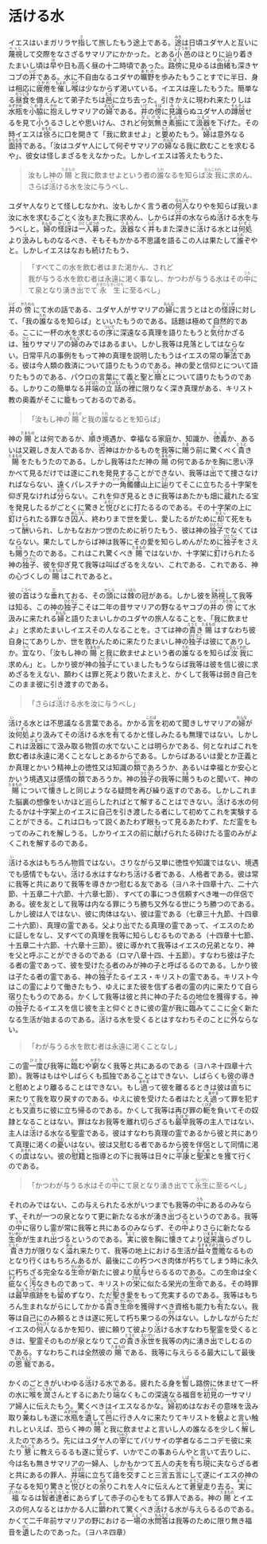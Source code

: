 # 活ける水

<article>
<section>
<p class="paragraph">イエスはいまガリラヤ<ruby><rb>指</rb><rp>（</rp><rt>さ</rt><rp>）</rp></ruby>して旅したもう途上である。<ruby><rb>途</rb><rp>（</rp><rt>みち</rt><rp>）</rp></ruby>は日頃ユダヤ人と互いに<ruby><rb>蔑視</rb><rp>（</rp><rt>べっし</rt><rp>）</rp></ruby>して交際をなさざるサマリアにかかった。とある<ruby><rb>小邑</rb><rp>（</rp><rt>しょうゆう</rt><rp>）</rp></ruby>のほとりに辿り着きたまいし頃は<ruby><rb>早</rb><rp>（</rp><rt>は</rt><rp>）</rp></ruby>や日も高く昼の十二時頃であった。<ruby><rb>路傍</rb><rp>（</rp><rt>ろぼう</rt><rp>）</rp></ruby>に見ゆるは<ruby><rb>由緒</rb><rp>（</rp><rt>ゆいしょ</rt><rp>）</rp></ruby>も深きヤコブの<ruby><rb>井</rb><rp>（</rp><rt>いど</rt><rp>）</rp></ruby>である。水に不自由なるユダヤの<ruby><rb>曠野</rb><rp>（</rp><rt>あれの</rt><rp>）</rp></ruby>を歩みたもうことすでに半日、身は相応に<ruby><rb>疲倦</rb><rp>（</rp><rt>つかれ</rt><rp>）</rp></ruby>を<ruby><rb>催</rb><rp>（</rp><rt>もよお</rt><rp>）</rp></ruby>し<ruby><rb>喉</rb><rp>（</rp><rt>のど</rt><rp>）</rp></ruby>は少なからず渇いている。イエスは座したもうた。簡単なる<ruby><rb>昼食</rb><rp>（</rp><rt>ちうじき</rt><rp>）</rp></ruby>を備えんとて弟子たちは<ruby><rb>邑</rb><rp>（</rp><rt>むら</rt><rp>）</rp></ruby>に立ち去った。引きかえに現われ来たりしは<ruby><rb>水瓶</rb><rp>（</rp><rt>みずがめ</rt><rp>）</rp></ruby>を<ruby><rb>小脇</rb><rp>（</rp><rt>こわき</rt><rp>）</rp></ruby>に<ruby><rb>抱</rb><rp>（</rp><rt>かか</rt><rp>）</rp></ruby>えしサマリアの<ruby><rb>婦</rb><rp>（</rp><rt>おんな</rt><rp>）</rp></ruby>である。<ruby><rb>井</rb><rp>（</rp><rt>いど</rt><rp>）</rp></ruby>の<ruby><rb>傍</rb><rp>（</rp><rt>そば</rt><rp>）</rp></ruby>に<ruby><rb>見識</rb><rp>（</rp><rt>みし</rt><rp>）</rp></ruby>らぬユダヤ人の<ruby><rb>蹲居</rb><rp>（</rp><rt>そんきょ</rt><rp>）</rp></ruby>せるを見て<ruby><rb>小</rb><rp>（</rp><rt>こ</rt><rp>）</rp></ruby>うるさしとや思いけん、されど<ruby><rb>何気無</rb><rp>（</rp><rt>なにげな</rt><rp>）</rp></ruby>き<ruby><rb>素振</rb><rp>（</rp><rt>そぶり</rt><rp>）</rp></ruby>にて<ruby><rb>汲器</rb><rp>（</rp><rt>つるべ</rt><rp>）</rp></ruby>を下げた。その時イエスは<ruby><rb>徐</rb><rp>（</rp><rt>おもむ</rt><rp>）</rp></ruby>ろに口を開きて「我に飲ませよ」と<ruby><rb>要</rb><rp>（</rp><rt>もと</rt><rp>）</rp></ruby>めたもう。<ruby><rb>婦</rb><rp>（</rp><rt>おんな</rt><rp>）</rp></ruby>は意外なる<ruby><rb>面持</rb><rp>（</rp><rt>おももち</rt><rp>）</rp></ruby>である。「汝はユダヤ人にして何ぞサマリアの<ruby><rb>婦</rb><rp>（</rp><rt>おんな</rt><rp>）</rp></ruby>なる我に飲むことを求むるや」、彼女は怪しまざるをえなかった。しかしイエスは答えたもうた、</p>

<blockquote>
汝もし神の<ruby><rb>賜</rb><rp>（</rp><rt>たまもの</rt><rp>）</rp></ruby>と我に飲ませよという者の<ruby><rb>誰</rb><rp>（</rp><rt>たれ</rt><rp>）</rp></ruby>なるを知らば<ruby><rb>汝</rb><rp>（</rp><rt>なんじ</rt><rp>）</rp></ruby><ruby><rb>我</rb><rp>（</rp><rt>われ</rt><rp>）</rp></ruby>に求めん、さらば<ruby><rb>活</rb><rp>（</rp><rt>い</rt><rp>）</rp></ruby>ける水を汝に与うべし、
</blockquote>

<p>ユダヤ人なりとて怪しむなかれ、汝もしかく言う者の<ruby><rb>何人</rb><rp>（</rp><rt>なんびと</rt><rp>）</rp></ruby>なりやを知らば我いま汝に水を求むるごとく汝もまた我に求めん、しからば<ruby><rb>井</rb><rp>（</rp><rt>いど</rt><rp>）</rp></ruby>の水ならぬ<ruby><rb>活</rb><rp>（</rp><rt>い</rt><rp>）</rp></ruby>ける水を与うべしと。<ruby><rb>婦</rb><rp>（</rp><rt>おんな</rt><rp>）</rp></ruby>の<ruby><rb>怪訝</rb><rp>（</rp><rt>かいが</rt><rp>）</rp></ruby>は<ruby><rb>一入</rb><rp>（</rp><rt>ひとしば</rt><rp>）</rp></ruby><ruby><rb>募</rb><rp>（</rp><rt>つの</rt><rp>）</rp></ruby>った。<ruby><rb>汲器</rb><rp>（</rp><rt>つるべ</rt><rp>）</rp></ruby>なく<ruby><rb>井</rb><rp>（</rp><rt>いど</rt><rp>）</rp></ruby>もまた深きに<ruby><rb>活</rb><rp>（</rp><rt>い</rt><rp>）</rp></ruby>ける水とは<ruby><rb>何処</rb><rp>（</rp><rt>いずこ</rt><rp>）</rp></ruby>より<ruby><rb>汲</rb><rp>（</rp><rt>く</rt><rp>）</rp></ruby>みしものなるべき、そもそもかかる不思議を語るこの人は果たして<ruby><rb>誰</rb><rp>（</rp><rt>たれ</rt><rp>）</rp></ruby>ぞやと。しかしイエスはなおも続けたもう、</p>

<blockquote>
「すべてこの水を飲む者はまた渇かん、されど<br>
我が与うる水を飲む者は永遠に渇く事なし、かつわが与うる水はその<ruby><rb>中</rb><rp>（</rp><rt>うち</rt><rp>）</rp></ruby>にて泉となり湧き<ruby><rb>出</rb><rp>（</rp><rt>い</rt><rp>）</rp></ruby>でて<ruby><rb>永生</rb><rp>（</rp><rt>かぎりなきいのち</rt><rp>）</rp></ruby>に至るべし」
</blockquote>

<p><ruby><rb>井</rb><rp>（</rp><rt>いど</rt><rp>）</rp></ruby>の<ruby><rb>傍</rb><rp>（</rp><rt>かたわら</rt><rp>）</rp></ruby>にて水の話である、ユダヤ人がサマリアの<ruby><rb>婦</rb><rp>（</rp><rt>おんな</rt><rp>）</rp></ruby>に言うとはとの<ruby><rb>怪訝</rb><rp>（</rp><rt>かいが</rt><rp>）</rp></ruby>に対して、「我の<ruby><rb>誰</rb><rp>（</rp><rt>たれ</rt><rp>）</rp></ruby>なるを知らば」といいたもうのである。話題は極めて自然的である。ここに一杯の水を求むるの<ruby><rb>序</rb><rp>（</rp><rt>ついで</rt><rp>）</rp></ruby>に深遠なる真理を語りたもうと<ruby><rb>気付</rb><rp>（</rp><rt>きつ</rt><rp>）</rp></ruby>かざるは、<ruby><rb>独</rb><rp>（</rp><rt>ひと</rt><rp>）</rp></ruby>りサマリアの<ruby><rb>婦</rb><rp>（</rp><rt>おんな</rt><rp>）</rp></ruby>のみではあるまい。しかし我等は見落としてはならない。日常平凡の事例をもって神の真理を説明したもうはイエスの常の<ruby><rb>筆法</rb><rp>（</rp><rt>ひっぽう</rt><rp>）</rp></ruby>である。彼は今人類の救済について語りたもうのである。神の愛と信仰とについて語りたもうのである、パウロの言葉にて義と聖と<ruby><rb>贖</rb><rp>（</rp><rt>しょく</rt><rp>）</rp></ruby>とについて語りたもうのである。しかりこの簡単なる<ruby><rb>井端</rb><rp>（</rp><rt>いどばた</rt><rp>）</rp></ruby>の<ruby><rb>立話</rb><rp>（</rp><rt>たちばなし</rt><rp>）</rp></ruby>の<ruby><rb>裡</rb><rp>（</rp><rt>うち</rt><rp>）</rp></ruby>に限りなく深き真理がある、キリスト教の奥義がそこに<ruby><rb>籠</rb><rp>（</rp><rt>こ</rt><rp>）</rp></ruby>もっておるのである。</p>

<blockquote>
「汝もし神の<ruby><rb>賜</rb><rp>（</rp><rt>たまもの</rt><rp>）</rp></ruby>と我の<ruby><rb>誰</rb><rp>（</rp><rt>たれ</rt><rp>）</rp></ruby>なるとを知らば」
</blockquote>

<p>神の<ruby><rb>賜</rb><rp>（</rp><rt>たまもの</rt><rp>）</rp></ruby>とは何であるか、<ruby><rb>順</rb><rp>（</rp><rt>よ</rt><rp>）</rp></ruby>き境遇か、幸福なる家庭か、知識か、<ruby><rb>徳義</rb><rp>（</rp><rt>とくぎ</rt><rp>）</rp></ruby>か、あるいは又親しき友人であるか、<ruby><rb>否</rb><rp>（</rp><rt>いな</rt><rp>）</rp></ruby>神はかかるものを我等に<ruby><rb>賜</rb><rp>（</rp><rt>たま</rt><rp>）</rp></ruby>う前に驚くべく<ruby><rb>貴</rb><rp>（</rp><rt>とうと</rt><rp>）</rp></ruby>き<ruby><rb>賜</rb><rp>（</rp><rt>たまもの</rt><rp>）</rp></ruby>をたもうたのである。しかし我等はただ神の<ruby><rb>賜</rb><rp>（</rp><rt>たまもの</rt><rp>）</rp></ruby>の何であるかを胸に思い浮かべて見るだけでは遂にこれを発見することができない、我等は<ruby><rb>出</rb><rp>（</rp><rt>い</rt><rp>）</rp></ruby>でて捜さなければならない、遠くパレスチナの<ruby><rb>一角</rb><rp>（</rp><rt>いっかく</rt><rp>）</rp></ruby><ruby><rb>髑髏</rb><rp>（</rp><rt>どくろ</rt><rp>）</rp></ruby>山上に<ruby><rb>辿</rb><rp>（</rp><rt>たど</rt><rp>）</rp></ruby>りてそこに立ちたる十字架を仰ぎ見なければ<ruby><rb>分</rb><rp>（</rp><rt>わか</rt><rp>）</rp></ruby>らない。これを仰ぎ見るときに我等はあたかも畑に<ruby><rb>蔵</rb><rp>（</rp><rt>かく</rt><rp>）</rp></ruby>れたる宝を発見したるがごとくに驚きと<ruby><rb>悦</rb><rp>（</rp><rt>よろこ</rt><rp>）</rp></ruby>びとに打たるるのである。その十字架の上に<ruby><rb>釘</rb><rp>（</rp><rt>つ</rt><rp>）</rp></ruby>けられたる罪なき<ruby><rb>囚人</rb><rp>（</rp><rt>めしうど</rt><rp>）</rp></ruby>、終わりまで世を愛し、愛したるがために<ruby><rb>却</rb><rp>（</rp><rt>かえっ</rt><rp>）</rp></ruby>て死をもって<ruby><rb>酬</rb><rp>（</rp><rt>むく</rt><rp>）</rp></ruby>いられ、しかもなおかつ世のために祈りたもう、彼は神の<ruby><rb>独子</rb><rp>（</rp><rt>ひとりご</rt><rp>）</rp></ruby>でなくてはならない。果たしてしからば神は我等にその愛を知らしめんがために<ruby><rb>独子</rb><rp>（</rp><rt>ひとりご</rt><rp>）</rp></ruby>をさえも<ruby><rb>賜</rb><rp>（</rp><rt>たも</rt><rp>）</rp></ruby>うたのである。これはこれ驚くべき<ruby><rb>賜</rb><rp>（</rp><rt>たまもの</rt><rp>）</rp></ruby>ではないか、十字架に<ruby><rb>釘</rb><rp>（</rp><rt>つ</rt><rp>）</rp></ruby>けられたる神の<ruby><rb>独子</rb><rp>（</rp><rt>ひとりご</rt><rp>）</rp></ruby>、彼を仰ぎ見て我等は叫ばざるをえない、これである、これである、神の心づくしの<ruby><rb>賜</rb><rp>（</rp><rt>たまもの</rt><rp>）</rp></ruby>はこれであると。</p>

<p class="paragraph">彼の<ruby><rb>首</rb><rp>（</rp><rt>こうべ</rt><rp>）</rp></ruby>はうな<ruby><rb>垂</rb><rp>（</rp><rt>だ</rt><rp>）</rp></ruby>れておる、その<ruby><rb>頭</rb><rp>（</rp><rt>かしら</rt><rp>）</rp></ruby>には<ruby><rb>棘</rb><rp>（</rp><rt>いばら</rt><rp>）</rp></ruby>の冠がある。しかし彼を<ruby><rb>熟視</rb><rp>（</rp><rt>じゅくし</rt><rp>）</rp></ruby>して我等は知る、この神の<ruby><rb>独子</rb><rp>（</rp><rt>ひとりご</rt><rp>）</rp></ruby>こそは二年の昔サマリアの野なるヤコブの<ruby><rb>井</rb><rp>（</rp><rt>いど</rt><rp>）</rp></ruby>の<ruby><rb>傍</rb><rp>（</rp><rt>かたわら</rt><rp>）</rp></ruby>にて水汲みに来たれる<ruby><rb>婦</rb><rp>（</rp><rt>おんな</rt><rp>）</rp></ruby>と語りたまいしかのユダヤの旅人なることを、「我に飲ませよ」と求めたまいしイエスその人なることを。さては神の<ruby><rb>貴</rb><rp>（</rp><rt>とうと</rt><rp>）</rp></ruby>き<ruby><rb>賜</rb><rp>（</rp><rt>たまもの</rt><rp>）</rp></ruby>はすなわち彼自身にてありしか、世を救わんために来たりたまいし神の<ruby><rb>独子</rb><rp>（</rp><rt>ひとりご</rt><rp>）</rp></ruby>は彼にてありしか。<ruby><rb>宜</rb><rp>（</rp><rt>うべ</rt><rp>）</rp></ruby>なり、「汝もし神の<ruby><rb>賜</rb><rp>（</rp><rt>たまもの</rt><rp>）</rp></ruby>と我に飲ませよという者の<ruby><rb>誰</rb><rp>（</rp><rt>たれ</rt><rp>）</rp></ruby>なるを知らば<ruby><rb>汝</rb><rp>（</rp><rt>なんじ</rt><rp>）</rp></ruby><ruby><rb>我</rb><rp>（</rp><rt>われ</rt><rp>）</rp></ruby>に求めん」と。しかり彼が神の<ruby><rb>独子</rb><rp>（</rp><rt>ひとりご</rt><rp>）</rp></ruby>にていましたもうならば我等は彼を信じ彼に求めざるをえない、願わくは罪と死より救いたまえと、かくして我等は弱き自己をこのまま彼に引き渡すのである。</p>

<blockquote>
「さらば<ruby><rb>活</rb><rp>（</rp><rt>い</rt><rp>）</rp></ruby>ける水を汝に与うべし」
</blockquote>

<p class="paragraph"><ruby><rb>活</rb><rp>（</rp><rt>い</rt><rp>）</rp></ruby>ける水とは不思議なる言葉である。かかる<ruby><rb>言</rb><rp>（</rp><rt>ことば</rt><rp>）</rp></ruby>を初めて聞きしサマリアの<ruby><rb>婦</rb><rp>（</rp><rt>おんな</rt><rp>）</rp></ruby>が汝<ruby><rb>何処</rb><rp>（</rp><rt>いずこ</rt><rp>）</rp></ruby>より汲みてその<ruby><rb>活</rb><rp>（</rp><rt>い</rt><rp>）</rp></ruby>ける水を<ruby><rb>有</rb><rp>（</rp><rt>も</rt><rp>）</rp></ruby>てるかと怪しみたるも無理ではない。しかしこれは<ruby><rb>汲器</rb><rp>（</rp><rt>つるべ</rt><rp>）</rp></ruby>にて汲み取る物質の水でないことは明らかである、何となればこれを飲む者は永遠に渇くことなしとあるからである。しからばあるいは愛とか正義とか真理とかいう精神上の徳性又は知識の<ruby><rb>類</rb><rp>（</rp><rt>るい</rt><rp>）</rp></ruby>であろうか、あるいは幸福とか安心とかいう境遇又は感情の<ruby><rb>類</rb><rp>（</rp><rt>るい</rt><rp>）</rp></ruby>であろうか。神の<ruby><rb>独子</rb><rp>（</rp><rt>ひとりご</rt><rp>）</rp></ruby>の我等に<ruby><rb>賜</rb><rp>（</rp><rt>たま</rt><rp>）</rp></ruby>うものと聞いて、神の<ruby><rb>賜</rb><rp>（</rp><rt>たまもの</rt><rp>）</rp></ruby>について<ruby><rb>懐</rb><rp>（</rp><rt>いだ</rt><rp>）</rp></ruby>きしと同じようなる疑問を再び繰り返すのである。しかしこれまた脳裏の想像をいかほど巡らしたればとて解することはできない。<ruby><rb>活</rb><rp>（</rp><rt>い</rt><rp>）</rp></ruby>ける水の何たるかは十字架上のイエスに自己を引き渡したる者にして初めてこれを実験することができる。これは口もって説くあたわず眼もって見るあたわず、ただ霊をもってのみこれを解しうる。しかりイエスの前に<ruby><rb>献</rb><rp>（</rp><rt>ささ</rt><rp>）</rp></ruby>げられたる砕けたる霊のみがよくこれを解するのである。</p>

<p class="paragraph"><ruby><rb>活</rb><rp>（</rp><rt>い</rt><rp>）</rp></ruby>ける水はもちろん物質ではない。さりながら又単に徳性や知識ではない、境遇でも感情でもない。<ruby><rb>活</rb><rp>（</rp><rt>い</rt><rp>）</rp></ruby>ける水はすなわち<ruby><rb>活</rb><rp>（</rp><rt>い</rt><rp>）</rp></ruby>ける者である、人格者である。彼は常に我等と共にありて我等を導きかつ慰むる友である（ヨハネ十四章十六、二十六節、十五章二十六節、十六章七節）、すべての事につき信頼すべき唯一の伴侶である。彼を友として我等は内なる罪にうち勝ち又外なる世にうち勝つのである。しかし彼は人ではない、彼に肉体はない、彼は霊である（七章三十九節、十四章二十六節）、真理の霊である。父より<ruby><rb>出</rb><rp>（</rp><rt>い</rt><rp>）</rp></ruby>でたる真理の霊であって、イエスのために証しをなし、又すべての真理を我等に知らしむるものである（十四章十七節、十五章二十六節、十六章十三節）。彼に導かれて我等はイエスの兄弟となり、神を父と呼ぶことができるのである（ロマ八章十四、十五節）。すなわち彼は子たる者の霊であって、彼を受けたる者のみが神の子と呼ばるるのである。しかり彼は子たる者の霊である、神の<ruby><rb>独子</rb><rp>（</rp><rt>ひとりご</rt><rp>）</rp></ruby>たるイエス・キリストの霊である。キリスト今はこの霊によりて働きたもう、ゆえにまた彼を信ずる者の霊の内に来たりて自ら宿りたもうのである。かくして我等は彼と共に神の子たるの地位を獲得する。神の<ruby><rb>独子</rb><rp>（</rp><rt>ひとりご</rt><rp>）</rp></ruby>たるイエスを信じ彼を主と仰ぐときに彼の霊が我に<ruby><rb>臨</rb><rp>（</rp><rt>のぞ</rt><rp>）</rp></ruby>みてここに全く新たなる生活が始まるのである。<ruby><rb>活</rb><rp>（</rp><rt>い</rt><rp>）</rp></ruby>ける水を受くるとはすなわちそのことに<ruby><rb>外</rb><rp>（</rp><rt>ほか</rt><rp>）</rp></ruby>ならない。</p>

<blockquote>
「わが与うる水を飲む者は永遠に渇くことなし」
</blockquote>

<p class="paragraph">この霊<ruby><rb>一度</rb><rp>（</rp><rt>ひとた</rt><rp>）</rp></ruby>び我等に<ruby><rb>臨</rb><rp>（</rp><rt>のぞ</rt><rp>）</rp></ruby>むや<ruby><rb>窮</rb><rp>（</rp><rt>かぎり</rt><rp>）</rp></ruby>なく我等と共にあるのである（ヨハネ十四章十六節）。我等はもはやしばらくも孤独であることはできない、しばらくも彼の導きと慰めとより離るることはできない。もし<ruby><rb>過</rb><rp>（</rp><rt>あやま</rt><rp>）</rp></ruby>って彼を離るるときは彼は<ruby><rb>直</rb><rp>（</rp><rt>ただ</rt><rp>）</rp></ruby>ちに来たりて我を取り戻すのである。ゆえに彼を受けたる者はたとえ<ruby><rb>過</rb><rp>（</rp><rt>あやま</rt><rp>）</rp></ruby>って罪を犯すとも又<ruby><rb>直</rb><rp>（</rp><rt>ただ</rt><rp>）</rp></ruby>ちに彼に立ち帰るのである。かくして我等は再び罪の<ruby><rb>軛</rb><rp>（</rp><rt>くびき</rt><rp>）</rp></ruby>を負いてその奴隷となることはない。罪はなお我等を離れ切らざるも<ruby><rb>最早</rb><rp>（</rp><rt>もはや</rt><rp>）</rp></ruby>我等の主人ではない、主人は<ruby><rb>活</rb><rp>（</rp><rt>い</rt><rp>）</rp></ruby>ける水なる聖霊である。彼はすなわち真理の霊であるから彼と共にありて真理に渇くの<ruby><rb>憂</rb><rp>（</rp><rt>うれ</rt><rp>）</rp></ruby>いはない。彼は又慰むる者であるから彼を伴侶として同情に渇くの<ruby><rb>虞</rb><rp>（</rp><rt>おそれ</rt><rp>）</rp></ruby>はない。彼の<ruby><rb>慰籍</rb><rp>（</rp><rt>いしゃ</rt><rp>）</rp></ruby>と指導との下に我等は日々に<ruby><rb>平康</rb><rp>（</rp><rt>やすき</rt><rp>）</rp></ruby>と<ruby><rb>聖潔</rb><rp>（</rp><rt>きよめ</rt><rp>）</rp></ruby>とを<ruby><rb>獲</rb><rp>（</rp><rt>え</rt><rp>）</rp></ruby>て行くのである。</p>

<blockquote>
「かつわが与うる水はその<ruby><rb>中</rb><rp>（</rp><rt>うち</rt><rp>）</rp></ruby>にて泉となり湧き出でて<ruby><rb>永生</rb><rp>（</rp><rt>えいせい</rt><rp>）</rp></ruby>に至るべし」
</blockquote>

<p class="paragraph">それのみではない、この与えられたる水がいつまでも我等の<ruby><rb>中</rb><rp>（</rp><rt>うち</rt><rp>）</rp></ruby>にあるのみならず、それが一つの泉となりて更に新たなる水が湧き<ruby><rb>出</rb><rp>（</rp><rt>い</rt><rp>）</rp></ruby>づるというのである。我等の<ruby><rb>中</rb><rp>（</rp><rt>うち</rt><rp>）</rp></ruby>に宿りし霊が常に我等と共にあるのみならず、その<ruby><rb>中</rb><rp>（</rp><rt>うち</rt><rp>）</rp></ruby>よりさらに新たなる<ruby><rb>生命</rb><rp>（</rp><rt>せいめい</rt><rp>）</rp></ruby>が生まれ<ruby><rb>出</rb><rp>（</rp><rt>い</rt><rp>）</rp></ruby>づるというのである。<ruby><rb>実</rb><rp>（</rp><rt>まこと</rt><rp>）</rp></ruby>に彼を胸に<ruby><rb>懐</rb><rp>（</rp><rt>いだ</rt><rp>）</rp></ruby>きてより<ruby><rb>従来</rb><rp>（</rp><rt>いままで</rt><rp>）</rp></ruby><ruby><rb>識</rb><rp>（</rp><rt>し</rt><rp>）</rp></ruby>らざりし<ruby><rb>貴</rb><rp>（</rp><rt>とうと</rt><rp>）</rp></ruby>き力が限りなく<ruby><rb>溢</rb><rp>（</rp><rt>あふ</rt><rp>）</rp></ruby>れ来たりて、我等の地上における生活が<ruby><rb>益々</rb><rp>（</rp><rt>ますます</rt><rp>）</rp></ruby><ruby><rb>豊贍</rb><rp>（</rp><rt>ほうせん</rt><rp>）</rp></ruby>なるものとなり行くはもちろんあるが、最後にこの朽つべき肉体が朽ちてしまう時に永久に朽ちざる完全なる<ruby><rb>生命</rb><rp>（</rp><rt>せいめい</rt><rp>）</rp></ruby>が新たに彼より<ruby><rb>賦与</rb><rp>（</rp><rt>ふよ</rt><rp>）</rp></ruby>せらるるのである。この生命は全く<ruby><rb>疵</rb><rp>（</rp><rt>きず</rt><rp>）</rp></ruby>なく<ruby><rb>汚</rb><rp>（</rp><rt>しみ</rt><rp>）</rp></ruby>なきものであって、キリストの<ruby><rb>栄</rb><rp>（</rp><rt>さかえ</rt><rp>）</rp></ruby>に似たる栄光の<ruby><rb>生命</rb><rp>（</rp><rt>せいめい</rt><rp>）</rp></ruby>である。その時罪は<ruby><rb>最早</rb><rp>（</rp><rt>もはや</rt><rp>）</rp></ruby><ruby><rb>痕跡</rb><rp>（</rp><rt>こんせき</rt><rp>）</rp></ruby>をも<ruby><rb>留</rb><rp>（</rp><rt>とど</rt><rp>）</rp></ruby>めずなり、ただ<ruby><rb>聖</rb><rp>（</rp><rt>きよ</rt><rp>）</rp></ruby>き愛をもって充実するのである。我等はもちろん生まれながらにしてかかる<ruby><rb>貴</rb><rp>（</rp><rt>とうと</rt><rp>）</rp></ruby>き<ruby><rb>生命</rb><rp>（</rp><rt>せいめい</rt><rp>）</rp></ruby>を獲得すべき資格も能力も<ruby><rb>有</rb><rp>（</rp><rt>も</rt><rp>）</rp></ruby>たない。我等は自己にのみ頼るときは遂に死して朽ち果つるの<ruby><rb>外</rb><rp>（</rp><rt>ほか</rt><rp>）</rp></ruby>はない。しかしながらただイエスの<ruby><rb>何人</rb><rp>（</rp><rt>なんびと</rt><rp>）</rp></ruby>なるかを知り、彼に頼りて彼より<ruby><rb>活</rb><rp>（</rp><rt>い</rt><rp>）</rp></ruby>ける水すなわち聖霊を受くるときは、聖霊そのものが泉となりてこの<ruby><rb>貴</rb><rp>（</rp><rt>とうと</rt><rp>）</rp></ruby>き<ruby><rb>永世</rb><rp>（</rp><rt>えいせい</rt><rp>）</rp></ruby>を我等の内に湧き<ruby><rb>出</rb><rp>（</rp><rt>い</rt><rp>）</rp></ruby>でしむるのである。すなわちこれは全然彼の<ruby><rb>賜</rb><rp>（</rp><rt>たまもの</rt><rp>）</rp></ruby>である、我等に与えらるる最大にして最後の<ruby><rb>恩寵</rb><rp>（</rp><rt>おんちょう</rt><rp>）</rp></ruby>である。</p>

<p class="paragraph">かくのごときがいわゆる<ruby><rb>活</rb><rp>（</rp><rt>い</rt><rp>）</rp></ruby>ける水である。疲れたる身を<ruby><rb>暫</rb><rp>（</rp><rt>しば</rt><rp>）</rp></ruby>し路傍に休ませて一杯の水に<ruby><rb>喉</rb><rp>（</rp><rt>のど</rt><rp>）</rp></ruby>を<ruby><rb>潤</rb><rp>（</rp><rt>うるお</rt><rp>）</rp></ruby>さんとするにあたり<ruby><rb>端</rb><rp>（</rp><rt>はし</rt><rp>）</rp></ruby>なくもこの深遠なる福音を<ruby><rb>初見</rb><rp>（</rp><rt>しょけん</rt><rp>）</rp></ruby>の一サマリア婦人に伝えたもう。驚くべきはイエスなるかな。<ruby><rb>婦</rb><rp>（</rp><rt>おんな</rt><rp>）</rp></ruby>初めはなおその意味を<ruby><rb>汲</rb><rp>（</rp><rt>く</rt><rp>）</rp></ruby>み取り<ruby><rb>兼</rb><rp>（</rp><rt>か</rt><rp>）</rp></ruby>ねしも遂に<ruby><rb>水瓶</rb><rp>（</rp><rt>みずがめ</rt><rp>）</rp></ruby>を<ruby><rb>遺</rb><rp>（</rp><rt>のこ</rt><rp>）</rp></ruby>して<ruby><rb>邑</rb><rp>（</rp><rt>むら</rt><rp>）</rp></ruby>に行き人々に来たりてキリストを<ruby><rb>観</rb><rp>（</rp><rt>み</rt><rp>）</rp></ruby>よと言い触れしといえば、恐らく神の<ruby><rb>賜</rb><rp>（</rp><rt>たまもの</rt><rp>）</rp></ruby>と我に飲ませよと言いし人の誰なるを少しく<ruby><rb>解</rb><rp>（</rp><rt>かい</rt><rp>）</rp></ruby>しえたのであろう。先にはユダヤ人の<ruby><rb>宰</rb><rp>（</rp><rt>つかさ</rt><rp>）</rp></ruby>にてパリサイの学者なるニコデモ彼に来たり<ruby><rb>懇</rb><rp>（</rp><rt>ねんごろ</rt><rp>）</rp></ruby>に教えらるるも遂に<ruby><rb>覚</rb><rp>（</rp><rt>さと</rt><rp>）</rp></ruby>らず、いかでこの事あらんやと言いて去りしに、今は名も無きサマリアの一婦人、しかもかつて五人の夫を<ruby><rb>有</rb><rp>（</rp><rt>も</rt><rp>）</rp></ruby>ち<ruby><rb>現</rb><rp>（</rp><rt>げん</rt><rp>）</rp></ruby>に夫ならざる者と共にあるの罪人、<ruby><rb>井端</rb><rp>（</rp><rt>いどばた</rt><rp>）</rp></ruby>に立ちて<ruby><rb>語</rb><rp>（</rp><rt>ご</rt><rp>）</rp></ruby>を<ruby><rb>交</rb><rp>（</rp><rt>かわ</rt><rp>）</rp></ruby>すこと三<ruby><rb>言</rb><rp>（</rp><rt>こと</rt><rp>）</rp></ruby>五<ruby><rb>言</rb><rp>（</rp><rt>こと</rt><rp>）</rp></ruby>にして遂にイエスの神の子なるを知り驚きと<ruby><rb>悦</rb><rp>（</rp><rt>よろこ</rt><rp>）</rp></ruby>びとの<ruby><rb>余</rb><rp>（</rp><rt>あま</rt><rp>）</rp></ruby>りこれを人々に伝えんとて<ruby><rb>蒼皇</rb><rp>（</rp><rt>そうこう</rt><rp>）</rp></ruby>走り去る、<ruby><rb>実</rb><rp>（</rp><rt>まこと</rt><rp>）</rp></ruby>に<ruby><rb>福</rb><rp>（</rp><rt>さいわい</rt><rp>）</rp></ruby>なるは<ruby><rb>智者達者</rb><rp>（</rp><rt>ちしゃたっしゃ</rt><rp>）</rp></ruby>にあらずして赤子の心をもてる罪人である。神の<ruby><rb>賜</rb><rp>（</rp><rt>たまもの</rt><rp>）</rp></ruby>とイエスの何人なるとはかかる人に<ruby><rb>顕</rb><rp>（</rp><rt>あら</rt><rp>）</rp></ruby>われて驚くべき<ruby><rb>活</rb><rp>（</rp><rt>い</rt><rp>）</rp></ruby>ける水が与えらるるのである。かくて二千年前サマリアの野における一<ruby><rb>場</rb><rp>（</rp><rt>じょう</rt><rp>）</rp></ruby>の水<ruby><rb>問答</rb><rp>（</rp><rt>もんどう</rt><rp>）</rp></ruby>は我等のために限り無き福音を<ruby><rb>遺</rb><rp>（</rp><rt>のこ</rt><rp>）</rp></ruby>したのであった。（ヨハネ四章）</p>
</section>
</article>